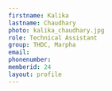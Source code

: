 ```yaml
---
firstname: Kalika
lastname: Chaudhary
photo: kalika_chaudhary.jpg
role: Technical Assistant
group: THDC, Marpha
email: 
phonenumber: 
memberid: 24
layout: profile
---
```

